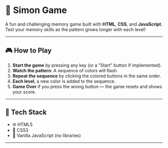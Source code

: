 # 🧠 Simon Game

A fun and challenging memory game built with **HTML**, **CSS**, and **JavaScript**. Test your memory skills as the pattern grows longer with each level!

---

## 🎮 How to Play

1. **Start the game** by pressing any key (or a "Start" button if implemented).
2. **Watch the pattern**: A sequence of colors will flash.
3. **Repeat the sequence** by clicking the colored buttons in the same order.
4. **Each level**, a new color is added to the sequence.
5. **Game Over** if you press the wrong button — the game resets and shows your score.

---

## 🔧 Tech Stack

- 🌐 HTML5
- 🎨 CSS3
- 🧠 Vanilla JavaScript (no libraries)

---

